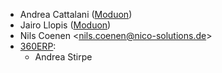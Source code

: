 - Andrea Cattalani ([Moduon](https://www.moduon.team/))
- Jairo Llopis ([Moduon](https://www.moduon.team/))
- Nils Coenen \<<nils.coenen@nico-solutions.de>\>
- [360ERP](https://www.360erp.com):
  - Andrea Stirpe
